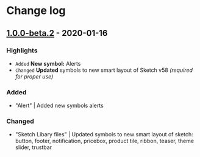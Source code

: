 # Change log

## [1.0.0-beta.2](https://www.secrz.de/bitbucket/projects/UXCAKE/repos/lidl-cake-ui-mail/browse?at=refs%2Ftags%2Fv1.0.0-beta.2) - 2020-01-16

### Highlights

* `Added` **New symbol:** Alerts
* `Changed` **Updated** symbols to new smart layout of Sketch v58 _(required for proper use)_

### Added

* "Alert" | Added new symbols alerts

### Changed

* "Sketch Libary files" | Updated symbols to new smart layout of sketch: button, footer, notification, pricebox, product tile, ribbon, teaser, theme slider, trustbar
